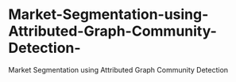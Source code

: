 # Market-Segmentation-using-Attributed-Graph-Community-Detection-
Market Segmentation using Attributed Graph Community Detection 

